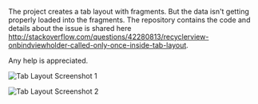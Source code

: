 The project creates a tab layout with fragments. But the data isn't getting properly loaded into the fragments. The repository contains the code and details about the issue is shared here http://stackoverflow.com/questions/42280813/recyclerview-onbindviewholder-called-only-once-inside-tab-layout.

Any help is appreciated.

![Tab Layout Screenshot 1](https://raw.github.com/gSrikar/TabLayout/master/screeenshots/Screenshot_2017-02-21-20-26-22-331.jpeg)

![Tab Layout Screenshot 2](https://raw.github.com/gSrikar/TabLayout/master/screeenshots/Screenshot_2017-02-21-20-26-16-577.jpeg)
